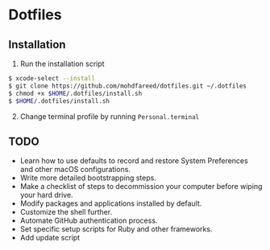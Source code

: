# Dotfiles

## Installation

1. Run the installation script

```sh
$ xcode-select --install
$ git clone https://github.com/mohdfareed/dotfiles.git ~/.dotfiles
$ chmod +x $HOME/.dotfiles/install.sh
$ $HOME/.dotfiles/install.sh
```

2. Change terminal profile by running `Personal.terminal`

## TODO

- Learn how to use defaults to record and restore System Preferences and other macOS configurations.
- Write more detailed bootstrapping steps.
- Make a checklist of steps to decommission your computer before wiping your hard drive.
- Modify packages and applications installed by default.
- Customize the shell further.
- Automate GitHub authentication process.
- Set specific setup scripts for Ruby and other frameworks.
- Add update script
